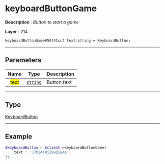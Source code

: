 # keyboardButtonGame

**Description** : *Button to start a game*

**Layer** : 214

```tl
keyboardButtonGame#50f41ccf text:string = KeyboardButton;
```

---

## Parameters

| Name | Type | Description |
| :---: | :---: | :--- |
| <mark>text</mark> | [`string`](type/string) | Button text |

---

## Type

[KeyboardButton](type/KeyboardButton)

---

## Example

```php
$keyboardButton = $client->keyboardButtonGame(
	text : 'JPki4T8jIBwq1GAa',
);
```